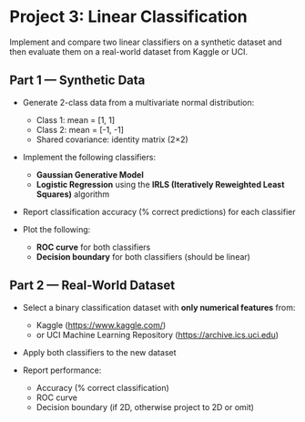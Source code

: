 # Project 3: Linear Classification

Implement and compare two linear classifiers on a synthetic dataset and then evaluate them on a real-world dataset from Kaggle or UCI.

## Part 1 — Synthetic Data

- Generate 2-class data from a multivariate normal distribution:  
  - Class 1: mean = [1, 1]  
  - Class 2: mean = [-1, -1]  
  - Shared covariance: identity matrix (2×2)

- Implement the following classifiers:
  - **Gaussian Generative Model**
  - **Logistic Regression** using the **IRLS (Iteratively Reweighted Least Squares)** algorithm

- Report classification accuracy (% correct predictions) for each classifier

- Plot the following:
  - **ROC curve** for both classifiers
  - **Decision boundary** for both classifiers (should be linear)

## Part 2 — Real-World Dataset

- Select a binary classification dataset with **only numerical features** from:
  - Kaggle (https://www.kaggle.com/)
  - or UCI Machine Learning Repository (https://archive.ics.uci.edu)

- Apply both classifiers to the new dataset

- Report performance:
  - Accuracy (% correct classification)
  - ROC curve
  - Decision boundary (if 2D, otherwise project to 2D or omit)
